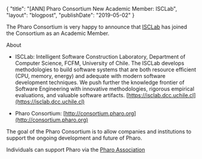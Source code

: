 {
"title": "[ANN] Pharo Consortium New Academic Member: ISCLab",
"layout": "blogpost",
"publishDate": "2019-05-02"
}

The Pharo Consortium is very happy to announce that [ISCLab](https://isclab.dcc.uchile.cl) has joined the Consortium as an Academic Member.


About
- ISCLab: Intelligent Software Construction Laboratory, Department of Computer Science, FCFM, University of Chile. The ISCLab develops methodologies to build software systems that are both resource efficient \(CPU, memory, energy\) and adequate with modern software development techniques. We push further the knowledge frontier of Software Engineering with innovative methodologies, rigorous empirical evaluations, and valuable software artifacts. [https://isclab.dcc.uchile.cl](https://isclab.dcc.uchile.cl)


- Pharo Consortium: [http://consortium.pharo.org](http://consortium.pharo.org)


The goal of the Pharo Consortium is to allow companies and institutions to support the ongoing development and future of Pharo.

Individuals can support Pharo via the [Pharo Association](http://association.pharo.org)
